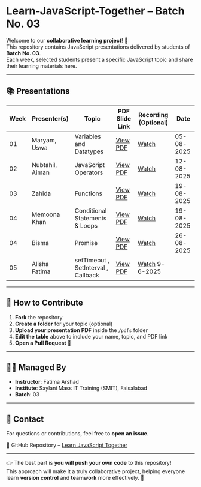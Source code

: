 # Learn-JavaScript-Together – Batch No. 03  

Welcome to our **collaborative learning project**! 🎉  
This repository contains JavaScript presentations delivered by students of **Batch No. 03**.  
Each week, selected students present a specific JavaScript topic and share their learning materials here.  

---

## 📚 Presentations  

| Week | Presenter(s)       | Topic                             | PDF Slide Link                                                                 | Recording (Optional)                                                                 | Date       |
| ---- | ------------------ | --------------------------------- | ------------------------------------------------------------------------------- | ----------------------------------------------------------------------------------- | ---------- |
| 01   | Maryam, Uswa       | Variables and Datatypes           | [View PDF](https://drive.google.com/file/d/13mqx9_KKLV5aK1eEfuuJeofFaFrOiZi7/view?usp=sharing) | [Watch](https://drive.google.com/file/d/1bt-VSSbYoVVIzfVoLc9GJF1E5Q8MrmLQ/view?usp=sharing) | 05-08-2025 |
| 02   | Nubtahil, Aiman    | JavaScript Operators              | [View PDF](https://drive.google.com/file/d/1H68cfeTeZxIcGoCXuyFtsqXVrBu_OgKl/view?usp=drive_link) | [Watch](https://drive.google.com/file/d/1GOfjog0GuENxtaMmhpNmvud-THN86T07/view?usp=drive_link) | 12-08-2025 |
| 03   | Zahida             | Functions                         | [View PDF](https://drive.google.com/file/d/1qysNXjsDS0c87xRdEVRwd0hMqobok5Lc/view?usp=sharing) | [Watch](https://drive.google.com/file/d/1T7yjYR_Ox7NiHZ0Y6cJLvI5CdvUNI-l4/view?usp=sharing) | 19-08-2025 |
| 04   | Memoona Khan       | Conditional Statements & Loops    | [View PDF](https://drive.google.com/file/d/1qysNXjsDS0c87xRdEVRwd0hMqobok5Lc/view?usp=sharing) | [Watch](https://drive.google.com/file/d/1luWb4hmahYVBxEJAPNKV16__pwKBWFgG/view?usp=drive_link) | 19-08-2025 |
| 04   | Bisma       | Promise     | [View PDF](https://drive.google.com/file/d/19CGvQp-6_-xaKB-MwIxXhLZRJvLC2pjC/view?usp=sharing) | [Watch]() | 26-08-2025 |
| 05 | Alisha Fatima  | setTimeout , SetInterval , Callback   | [View PDF](https://drive.google.com/file/d/1Bbz8HfcuRBmxv0z3N4adkK2e4cuouNhc/view?usp=sharing) | [Watch](https://drive.google.com/file/d/1W57DLS-3rGpiUL-UnjyOUNRfYGYkQXwZ/view?usp=sharing)   9-6-2025       |

---

## 🤝 How to Contribute  

1. **Fork** the repository  
2. **Create a folder** for your topic (optional)  
3. **Upload your presentation PDF** inside the `/pdfs` folder  
4. **Edit the table** above to include your name, topic, and PDF link  
5. **Open a Pull Request** 🚀  

---

## 🧑‍🏫 Managed By  

- **Instructor**: Fatima Arshad  
- **Institute**: Saylani Mass IT Training (SMIT), Faisalabad  
- **Batch**: 03  

---

## 💬 Contact  

For questions or contributions, feel free to **open an issue**.  

🔗 GitHub Repository – [Learn JavaScript Together](https://github.com/Fatimaarshad10/learn-JavaScript-together)  

---

👉 The best part is **you will push your own code** to this repository!  
This approach will make it a truly collaborative project, helping everyone learn **version control** and **teamwork** more effectively. 🚀  

